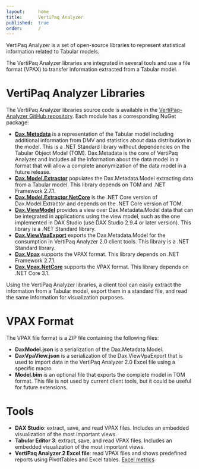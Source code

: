 ```yaml
---
layout:     home
title:      VertiPaq Analyzer
published:  true
order:      /
---
```

VertiPaq Analyzer is a set of open-source libraries to represent statistical information related to Tabular models.

The VertiPaq Analyzer libraries are integrated in several tools and use a file format (VPAX) to transfer information extracted from a Tabular model.

# VertiPaq Analyzer Libraries

The VertiPaq Analyzer libraries source code is available in the [VertiPaq-Analyzer GitHub repository](https://github.com/sql-bi/VertiPaq-Analyzer). Each module has a corresponding NuGet package:
- **[Dax.Metadata](https://www.nuget.org/packages/Dax.Metadata/)** is a representation of the Tabular model including additional information from DMV and statistics about data distribution in the model. This is a .NET Standard library without dependencies on the Tabular Object Model (TOM). Dax.Metadata is the core of VertiPaq Analyzer and includes all the information about the data model in a format that will allow a complete anonymization of the data model in a future release.
- **[Dax.Model.Extractor](https://www.nuget.org/packages/Dax.Model.Extractor/)** populates the Dax.Metadata.Model extracting data from a Tabular model. This library depends on TOM and .NET Framework 2.7.1.
- **[Dax.Model.Extractor.NetCore](https://www.nuget.org/packages/Dax.Model.Extractor.NetCore/)** is the .NET Core version of Dax.Model.Extractor and depends on the .NET Core version of TOM.
- **[Dax.ViewModel](https://www.nuget.org/packages/Dax.ViewModel/)** provides a view over Dax.Metadata.Model data that can be integrated in applications using the view model, such as the one implemented in DAX Studio (use DAX Studio 2.9.4 or later version). This library is a .NET Standard library.
- **[Dax.ViewVpaExport](https://www.nuget.org/packages/Dax.ViewVpaExport/)** exports the Dax.Metadata.Model for the consumption in VertiPaq Analyzer 2.0 client tools. This library is a .NET Standard library.
- **[Dax.Vpax](https://www.nuget.org/packages/Dax.Vpax/)** supports the VPAX format. This library depends on .NET Framework 2.7.1.
- **[Dax.Vpax.NetCore](https://www.nuget.org/packages/Dax.Vpax.NetCore/)** supports the VPAX format. This library depends on .NET Core 3.1.

Using the VertiPaq Analyzer libraries, a client tool can easily extract the information from a Tabular model, export them in a standard file, and read the same information for visualization purposes.

# VPAX Format

The VPAX file format is a ZIP file containing the following files:

- **DaxModel.json** is a serialization of the Dax.Metadata.Model.
- **DaxVpaView.json** is a serialization of the Dax.ViewVpaExport that is used to import data in the VertiPaq Analyzer 2.0 Excel file using a specific macro.
- **Model.bim** is an optional file that exports the complete model in TOM format. This file is not used by current client tools, but it could be useful for future extensions.

# Tools

- **DAX Studio**: extract, save, and read VPAX files. Includes an embedded visualization of the most important views.
- **Tabular Editor 3**: extract, save, and read VPAX files. Includes an embedded visualization of the most important views.
- **VertiPaq Analyzer 2 Excel file**: read VPAX files and shows predefined reports using PivotTables and Excel tables. [Excel metrics](excel-metrics/index)
